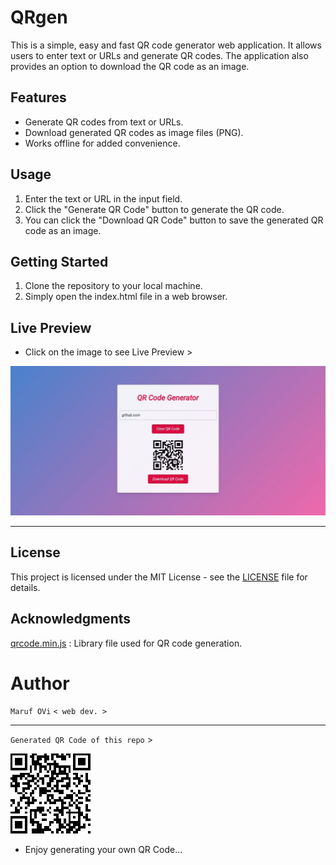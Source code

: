 # QRgen

This is a simple, easy and fast QR code generator web application. It allows users to enter text or URLs and generate QR codes. The application also provides an option to download the QR code as an image.

## Features

- Generate QR codes from text or URLs.
- Download generated QR codes as image files (PNG).
- Works offline for added convenience.

## Usage

1. Enter the text or URL in the input field.
2. Click the "Generate QR Code" button to generate the QR code.
4. You can click the "Download QR Code" button to save the generated QR code as an image.

## Getting Started

1. Clone the repository to your local machine.
2. Simply open the index.html file in a web browser.

## Live Preview

- Click on the image to see Live Preview >

[![Preview Img](https://github.com/iamovi/QRgen/blob/main/preview.png)](https://qrcode-gen-erator.netlify.app/)

---

## License

This project is licensed under the MIT License - see the [LICENSE](LICENSE) file for details.

## Acknowledgments

[qrcode.min.js](https://github.com/davidshimjs/qrcodejs) : Library file used for QR code generation.


# Author

`Maruf OVi`
`< web dev. >`

---

`Generated QR Code of this repo` >

![Generated QR Code of this repo](https://github.com/iamovi/QRgen/blob/main/qrcode-of-this-repo.png)

- Enjoy generating your own QR Code...
